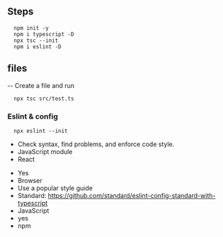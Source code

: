 ## Steps

```
  npm init -y
  npm i typescript -D
  npx tsc --init
  npm i eslint -D

```

## files

-- Create a file and run

```
  npx tsc src/test.ts
```

### Eslint & config

```
  npx eslint --init

```

- Check syntax, find problems, and enforce code style.
- JavaScript module
- React

* Yes
* Browser
* Use a popular style guide
* Standard: https://github.com/standard/eslint-config-standard-with-typescript
* JavaScript
* yes
* npm

